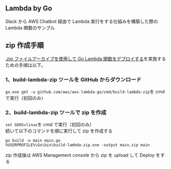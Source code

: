 ## Lambda by Go

Slack から AWS Chatbot 経由で Lambda 実行をする仕組みを構築した際の Lambda 関数のサンプル

## zip 作成手順

[.zip ファイルアーカイブを使用して Go Lambda 関数をデプロイする](https://docs.aws.amazon.com/ja_jp/lambda/latest/dg/golang-package.html)を実施するための手順は以下。

### 1、build-lambda-zip ツールを GitHub からダウンロード

`go.exe get -u github.com/aws/aws-lambda-go/cmd/build-lambda-zip`を cmd で実行（初回のみ）

### 2、build-lambda-zip ツールで zip を作成

`set GOOS=linux`を cmd で実行（初回のみ）<br>
続いて以下のコマンドを順に実行して zip を作成する

```
go build -o main main.go
%USERPROFILE%\Go\bin\build-lambda-zip.exe -output main.zip main
```

zip 作成後は AWS Management console から zip を upload して Deploy をする
